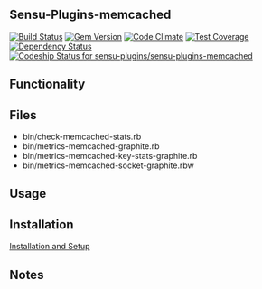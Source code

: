 ## Sensu-Plugins-memcached

[![Build Status](https://travis-ci.org/sensu-plugins/sensu-plugins-memcached.svg?branch=master)](https://travis-ci.org/sensu-plugins/sensu-plugins-memcached)
[![Gem Version](https://badge.fury.io/rb/sensu-plugins-memcached.svg)](http://badge.fury.io/rb/sensu-plugins-memcached)
[![Code Climate](https://codeclimate.com/github/sensu-plugins/sensu-plugins-memcached/badges/gpa.svg)](https://codeclimate.com/github/sensu-plugins/sensu-plugins-memcached)
[![Test Coverage](https://codeclimate.com/github/sensu-plugins/sensu-plugins-memcached/badges/coverage.svg)](https://codeclimate.com/github/sensu-plugins/sensu-plugins-memcached)
[![Dependency Status](https://gemnasium.com/sensu-plugins/sensu-plugins-memcached.svg)](https://gemnasium.com/sensu-plugins/sensu-plugins-memcached)
[ ![Codeship Status for sensu-plugins/sensu-plugins-memcached](https://codeship.com/projects/f9a3d390-dbf3-0132-bdc9-1e3fe125131b/status?branch=master)](https://codeship.com/projects/79841)

## Functionality

## Files
 * bin/check-memcached-stats.rb
 * bin/metrics-memcached-graphite.rb
 * bin/metrics-memcached-key-stats-graphite.rb
 * bin/metrics-memcached-socket-graphite.rbw

## Usage

## Installation

[Installation and Setup](https://github.com/sensu-plugins/documentation/blob/master/user_docs/installation_instructions.md)

## Notes
